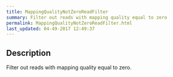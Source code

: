 ```yaml
---
title: MappingQualityNotZeroReadFilter
summary: Filter out reads with mapping quality equal to zero
permalink: MappingQualityNotZeroReadFilter.html
last_updated: 04-49-2017 12:49:37
---
```


## Description

Filter out reads with mapping quality equal to zero.

